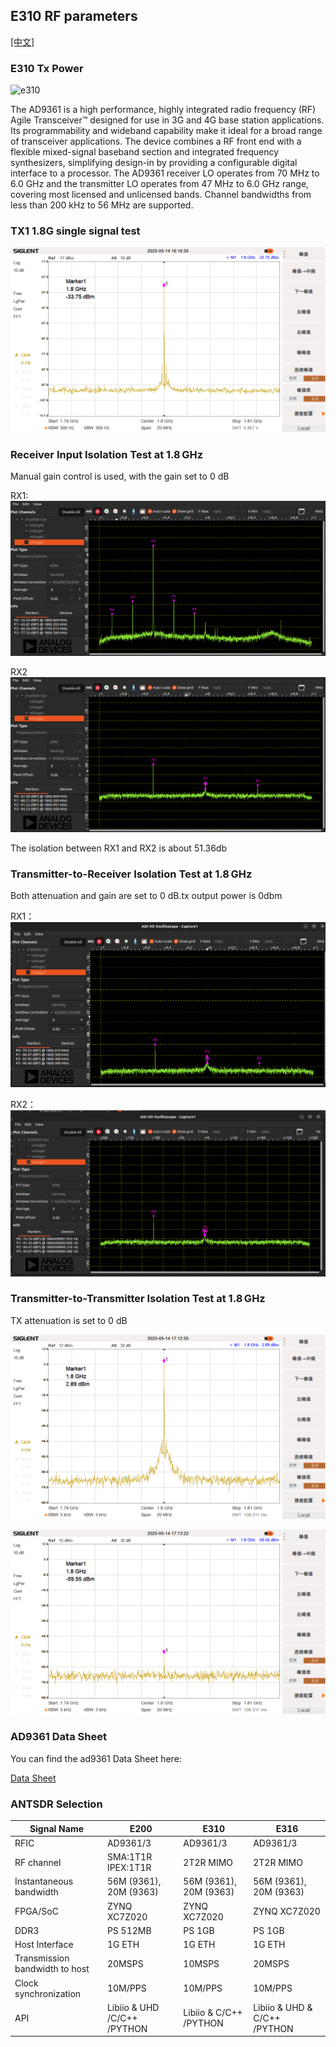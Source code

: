 ## E310 RF parameters


[[中文]](../../../cn/device_and_usage_manual/ANTSDR_E_Series_Module/ANTSDR_E310_Reference_Manual/AntsdrE310_RF_parameters_cn.html)

### E310 Tx Power
![e310](./ANTSDR_E310_Reference_Manual.assets/e310_rf_power.png)

The AD9361 is a high performance, highly integrated radio frequency (RF) Agile Transceiver™ designed for use in 3G and 4G base station applications. Its programmability and wideband capability make it ideal for a broad range of transceiver applications. The device combines a RF front end with a flexible mixed-signal baseband section and integrated frequency synthesizers, simplifying design-in by providing a configurable digital interface to a processor. The AD9361 receiver LO operates from 70 MHz to 6.0 GHz and the transmitter LO operates from 47 MHz to 6.0 GHz range, covering most licensed and unlicensed bands. Channel bandwidths from less than 200 kHz to 56 MHz are supported.

### TX1 1.8G single signal test
![e310](./ANTSDR_E310_Reference_Manual.assets/tx1_1.8g_e310.png)

### Receiver Input Isolation Test at 1.8 GHz

Manual gain control is used, with the gain set to 0 dB

RX1:
![e310](./ANTSDR_E310_Reference_Manual.assets/RX1-16.54-1.png)

RX2
![e310](./ANTSDR_E310_Reference_Manual.assets/RX2-67.9-1.png)

The isolation between RX1 and RX2 is about 51.36db

### Transmitter-to-Receiver Isolation Test at 1.8 GHz

Both attenuation and gain are set to 0 dB.tx output power is 0dbm

RX1：
![e310](./ANTSDR_E310_Reference_Manual.assets/TX1_0dbm_rx1-79.54dbm.png)

RX2：
![e310](./ANTSDR_E310_Reference_Manual.assets/tx1_0dbm_rx2_-74.76dbm.png)

### Transmitter-to-Transmitter Isolation Test at 1.8 GHz

TX attenuation is set to 0 dB

![e310](./ANTSDR_E310_Reference_Manual.assets/TX1-1.png)

![e310](./ANTSDR_E310_Reference_Manual.assets/TX2-1.png)

### AD9361 Data Sheet

You can find the ad9361 Data Sheet here:

[Data Sheet](https://www.analog.com/en/products/ad9361.html)

### ANTSDR Selection

| Signal Name                      | E200                        | E310                     | E316                            |
| -------------                    | ----------                  | --------------           | ----------                      | 
| RFIC                             | AD9361/3                    |   AD9361/3               |AD9361/3                         | 
| RF channel                       | SMA:1T1R IPEX:1T1R          |2T2R MIMO                 |2T2R MIMO                        |
| Instantaneous bandwidth          |56M (9361), 20M (9363)       |56M (9361), 20M (9363)    |56M (9361), 20M (9363)           |
| FPGA/SoC                         | ZYNQ XC7Z020                | ZYNQ XC7Z020             |ZYNQ XC7Z020                     |
| DDR3                             |PS 512MB                     | PS 1GB                   | PS 1GB                          |  
| Host Interface                   | 1G ETH                      | 1G ETH                   |1G ETH                           |        
| Transmission bandwidth to host   | 20MSPS                      | 10MSPS                   | 20MSPS                          |        
|Clock synchronization             | 10M/PPS                     | 10M/PPS                  | 10M/PPS                         |   
| API                              | Libiio & UHD /C/C++ /PYTHON | Libiio &  C/C++ /PYTHON  |   Libiio & UHD & C/C++ /PYTHON  |     

